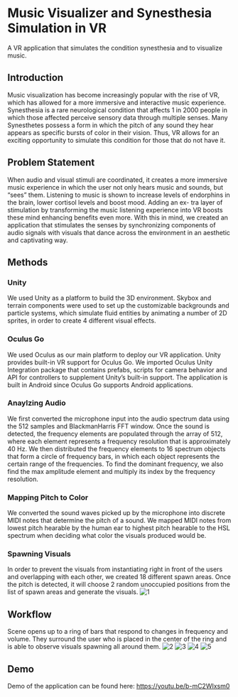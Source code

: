 # Music Visualizer and Synesthesia Simulation in VR
A VR application that simulates the condition synesthesia and to visualize music.

## Introduction
Music visualization has become increasingly popular with the rise of VR, which has allowed for a more immersive and 
interactive music experience. Synesthesia is a rare neurological condition that affects 1 in 2000 people in which 
those affected perceive sensory data through multiple senses. Many Synesthetes possess a form in which the pitch of 
any sound they hear appears as specific bursts of color in their vision. Thus, VR allows for an exciting opportunity 
to simulate this condition for those that do not have it.

## Problem Statement
When audio and visual stimuli are coordinated, it creates a more immersive music experience in which the user not only 
hears music and sounds, but “sees” them. Listening to music is shown to increase levels of endorphins in the brain, 
lower cortisol levels and boost mood. Adding an ex- tra layer of stimulation by transforming the music listening experience 
into VR boosts these mind enhancing benefits even more. With this in mind, we created an application that stimulates the senses 
by synchronizing components of audio signals with visuals that dance across the environment in an aesthetic and captivating way.

## Methods
### Unity
We used Unity as a platform to build the 3D environment. Skybox and terrain components were used to set up the customizable backgrounds 
and particle systems, which simulate fluid entities by animating a number of 2D sprites, in order to create 4 different visual effects.

### Oculus Go
We used Oculus as our main platform to deploy our VR application. Unity provides built-in VR support for Oculus Go. 
We imported Oculus Unity Integration package that contains prefabs, scripts for camera behavior and API for controllers to supplement 
Unity’s built-in support. The application is built in Android since Oculus Go supports Android applications.

### Anaylzing Audio
We first converted the microphone input into the audio spectrum data using the 512 samples and BlackmanHarris FFT window. 
Once the sound is detected, the frequency elements are populated through the array of 512, where each element represents a 
frequency resolution that is approximately 40 Hz. We then distributed the frequency elements to 16 spectrum objects that form 
a circle of frequency bars, in which each object represents the certain range of the frequencies. To find the dominant frequency,
we also find the max amplitude element and multiply its index by the frequency resolution.

### Mapping Pitch to Color
We converted the sound waves picked up by the microphone into discrete MIDI notes that determine the pitch of a sound. 
We mapped MIDI notes from lowest pitch hearable by the human ear to highest pitch hearable to the HSL spectrum when deciding 
what color the visuals produced would be.

### Spawning Visuals
In order to prevent the visuals from instantiating right in front of the users
and overlapping with each other, we created 18 different spawn areas. Once the pitch is detected, it will choose 2 random 
unoccupied positions from the list of spawn areas and generate the visuals.
![1](https://user-images.githubusercontent.com/33583168/62816395-4853a400-baec-11e9-8221-426f209f6df4.png)

## Workflow
Scene opens up to a ring of bars that respond to changes in frequency and volume. 
They surround the user who is placed in the center of the ring and is able to observe visuals spawning all around them.
![2](https://user-images.githubusercontent.com/33583168/62816450-67066a80-baed-11e9-9ed4-b0ee9279e405.png)
![3](https://user-images.githubusercontent.com/33583168/62816451-67066a80-baed-11e9-84d3-b97bbf636dfa.png)
![4](https://user-images.githubusercontent.com/33583168/62816452-67066a80-baed-11e9-9427-d1d157a8cff7.png)
![5](https://user-images.githubusercontent.com/33583168/62816453-67066a80-baed-11e9-9f11-c03fb988ae4a.png)

## Demo
Demo of the application can be found here: https://youtu.be/b-mC2WIxsm0
